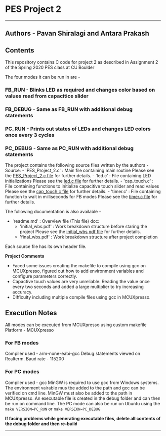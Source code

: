 # PES Project 2
----------------------------------------------------------------------------------------------------------------------------------------------------

## Authors - Pavan Shiralagi and Antara Prakash

## Contents

This repository contains C code for project 2 as described in Assignment 2 of the Spring 2020 PES class at CU Boulder 

The four modes it can be run in are - 
### FB_RUN - Blinks LED as required and changes color based on values read from capacitice slider
### FB_DEBUG - Same as FB_RUN with additional debug statements
### PC_RUN - Prints out states of LEDs and changes LED colors once every 3 cycles
### PC_DEBUG - Same as PC_RUN with additional debug statements

The project contains the following source files written by the authors -
Source:
	- 'PES_Project_2.c' : Main file containing main routine
		Please see the [PES_Project_2.c file](/source/PES_Project_2.c) for further details.
	- 'led.c' : File containing LED initializations
		Please see the [led.c file](/source/led.c) for further details.
	- 'cap_touch.c'	: File containing functions to initialize capacitive touch slider and read values 
		Please see the [cap_touch.c file](/source/cap_touch.c) for further details.
	- 'timer.c' : File containing function to wait in milliseconds for FB modes
		Please see the [timer.c file](/source/timer.c) for further details.

The following documentation is also available - 
- 'readme.md' : Overview file (This file)
doc:
	- 'initial_wbs.pdf' : Work breakdown structure before staring the project
		Please see the [initial_wbs.pdf file](/doc/initial_wbs.pdf) for further details.
	- 'final_wbs.pdf' : Work breakdown structure after project completion

Each source file has its own header file.

**Project Comments**

- Faced some issues creating the makefile to compile using gcc on MCUXpresso, figured out how to add 
  environment variables and configure parameters correctly.
- Capactive touch values are very unreliable.  Reading the value once every two seconds and added a large multiplier to try increasing accuracy.
- Difficulty including multiple compile files using gcc in MCUXpresso.

## Execution Notes

All modes can be executed from MCUXpresso using custom makefile
Platform - MCUXpresso

### For FB modes
Compiler used - arm-none-eabi-gcc
Debug statements viewed on Realterm. Baud rate - 115200

### For PC modes
Compiler used - gcc
MinGW is required to use gcc from Windows systems.  The environment vairable mus tbe added to the path and gcc can be verified on cmd line.
MinGW must also be added to the path in MCUXpresso.
An executable file is created in the debug folder and can then be run on command line.
The PC mode can also be run on Ubuntu using the `make VERSION=PC_RUN` or `make VERSION=PC_DEBUG`

**If facing problems while generating executable files, delete all contents of the debug folder and then re-build**

-----------------------------------------------------------------------------------------------------------------------------------------------------